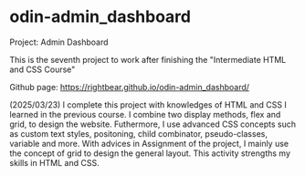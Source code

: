 # odin-admin_dashboard
Project: Admin Dashboard

This is the seventh project to work after finishing the "Intermediate HTML and CSS Course"

Github page: https://rightbear.github.io/odin-admin_dashboard/

(2025/03/23) I complete this project with knowledges of HTML and CSS I learned in the previous course. I combine two display methods, flex and grid, to design the website. Futhermore, I use advanced CSS concepts such as custom text styles, positoning, child combinator, pseudo-classes, variable and more. With advices in Assignment of the project, I mainly use the concept of grid to design the general layout. This activity strengths my skills in HTML and CSS.